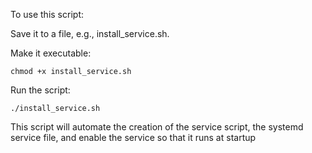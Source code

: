 To use this script:

Save it to a file, e.g., install_service.sh.

Make it executable:

```
chmod +x install_service.sh
```
Run the script:

```
./install_service.sh
```
This script will automate the creation of the service script, the systemd service file, and enable the service so that it runs at startup
